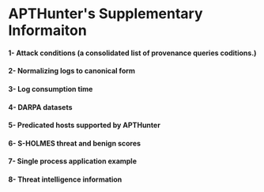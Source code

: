 # APTHunter's Supplementary Informaiton

#### 1- Attack conditions (a consolidated list of provenance queries coditions.)

#### 2- Normalizing logs to canonical form

#### 3- Log consumption time

#### 4- DARPA datasets

#### 5- Predicated hosts supported by APTHunter

#### 6- S-HOLMES threat and benign scores

#### 7- Single process application example 

#### 8- Threat intelligence information 
